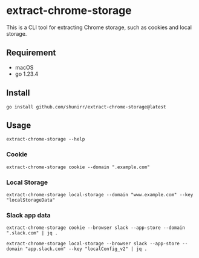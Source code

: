 # extract-chrome-storage

This is a CLI tool for extracting Chrome storage, such as cookies and local storage.

## Requirement

- macOS
- go 1.23.4

## Install

```console
go install github.com/shunirr/extract-chrome-storage@latest
```

## Usage

```console
extract-chrome-storage --help
```

### Cookie

```console
extract-chrome-storage cookie --domain ".example.com"
```

### Local Storage

```console
extract-chrome-storage local-storage --domain "www.example.com" --key "localStorageData"
```

### Slack app data

```console
extract-chrome-storage cookie --browser slack --app-store --domain ".slack.com" | jq .
```

```console
extract-chrome-storage local-storage --browser slack --app-store --domain "app.slack.com" --key "localConfig_v2" | jq .
```
